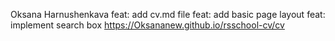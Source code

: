 Oksana Harnushenkava
feat: add cv.md file
feat: add basic page layout
feat: implement search box 
https://Oksananew.github.io/rsschool-cv/cv

